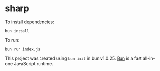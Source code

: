 # sharp

To install dependencies:

```bash
bun install
```

To run:

```bash
bun run index.js
```

This project was created using `bun init` in bun v1.0.25. [Bun](https://bun.sh) is a fast all-in-one JavaScript runtime.
